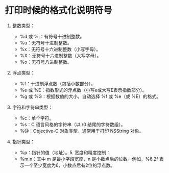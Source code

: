 # 打印时候的格式化说明符号

1. 整数类型：

    - %d 或 %i：有符号十进制整数。
    - %u：无符号十进制整数。
    - %x：无符号十六进制整数（小写字母）。
    - %X：无符号十六进制整数（大写字母）。
    - %o：无符号八进制整数。

2. 浮点类型：

    - %f：十进制浮点数（包括小数部分）。
    - %e 或 %E：指数形式的浮点数（小写e或大写E表示指数部分）。
    - %g 或 %G：根据数值的大小，自动选择 %f 或 %e（或 %E）的格式。

3. 字符和字符串类型：

    - %c：单个字符。
    - %s：C 语言风格的字符串（以 \0 结尾的字符数组）。
    - %@：Objective-C 对象类型，通常用于打印 NSString 对象。

4. 指针类型：
    - %p：指针的值（地址）。5. 宽度和精度控制：
    - %m.n：其中 m 是最小字段宽度，n 是小数点后的位数。例如，%6.2f 表示一个至少宽度为6，小数点后有2位的浮点数。
